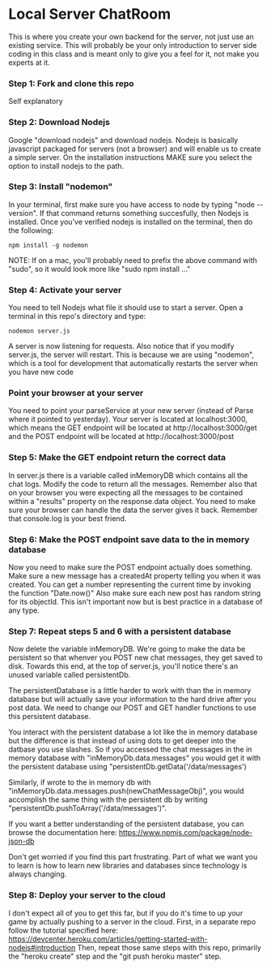 Local Server ChatRoom
========

This is where you create your own backend for the server, not just use an existing service. This will probably be your only introduction
to server side coding in this class and is meant only to give you a feel for it, not make you experts at it.

### Step 1: Fork and clone this repo
Self explanatory

### Step 2: Download Nodejs
Google "download nodejs" and download nodejs. Nodejs is basically javascript packaged for servers (not a browser) and will enable us to create a simple server. On the installation instructions MAKE sure you select the option to install nodejs to the path.

### Step 3: Install "nodemon"
In your terminal, first make sure you have access to node by typing "node --version". If that command returns something succesfully, then Nodejs is installed. Once you've verified nodejs is installed on the terminal, then do the following:
```
npm install -g nodemon
```
NOTE: If on a mac, you'll probably need to prefix the above command with "sudo", so it would look more like "sudo npm install ..."

### Step 4: Activate your server
You need to tell Nodejs what file it should use to start a server. Open a terminal in this repo's directory and type:
```
nodemon server.js
```
A server is now listening for requests. Also notice that if you modify server.js, the server will restart. This is because we are using "nodemon", which is a tool for development that automatically restarts the server when you have new code

### Point your browser at your server
You need to point your parseService at your new server (instead of Parse where it pointed to yesterday). Your server is located at localhost:3000, which means the GET endpoint will be located at http://localhost:3000/get and the POST endpoint will be located at http://localhost:3000/post

### Step 5: Make the GET endpoint return the correct data
In server.js there is a variable called inMemoryDB which contains all the chat logs. Modify the code to return all the messages. Remember also that on your browser you were expecting all the messages to be contained within a "results" property on the response.data object. You need to make sure your browser can handle the data the server gives it back. Remember that console.log is your best friend. 

### Step 6: Make the POST endpoint save data to the in memory database
Now you need to make sure the POST endpoint actually does something.
Make sure a new message has a createdAt property telling you when it was created. You can get a number representing the current time by invoking the function "Date.now()"
Also make sure each new post has random string for its objectId. This isn't important now but is best practice in a database of any type.

### Step 7: Repeat steps 5 and 6 with a persistent database
Now delete the variable inMemoryDB. We're going to make the data be persistent so that whenver you POST new chat messages, they get saved to disk.
Towards this end, at the top of server.js, you'll notice there's an unused variable called persistentDb.

The persistentDatabase is a little harder to work with than the in memory database but will actually save your information to the hard drive after you post data.
We need to change our POST and GET handler functions to use this persistent database.

You interact with the persistent database a lot like the in memory database but the difference is that
 instead of using dots to get deeper into the datbase you use slashes. So if you accessed the chat messages in the
  in memory database with "inMemoryDb.data.messages" you would get it with the persistent database using "persistentDb.getData('/data/messages')

Similarly, if wrote to the in memory db with "inMemoryDb.data.messages.push(newChatMessageObj)", you would accomplish the same thing
 with the persistent db by writing "persistentDb.pushToArray('/data/messages')".

If you want a better understanding of the persistent database, you can browse the documentation here: https://www.npmjs.com/package/node-json-db

Don't get worried if you find this part frustrating. Part of what we want you to learn is how to learn new libraries and databases since technology is always changing.


### Step 8: Deploy your server to the cloud
I don't expect all of you to get this far, but if you do it's time to up your game by actually pushing to a server in the cloud.
First, in a separate repo follow the tutorial specified here: https://devcenter.heroku.com/articles/getting-started-with-nodejs#introduction
Then, repeat those same steps with this repo, primarily the "heroku create" step and the "git push heroku master" step.